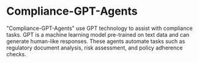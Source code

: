 # Compliance-GPT-Agents
"Compliance-GPT-Agents" use GPT technology to assist with compliance tasks. GPT is a machine learning model pre-trained on text data and can generate human-like responses. These agents automate tasks such as regulatory document analysis, risk assessment, and policy adherence checks.
